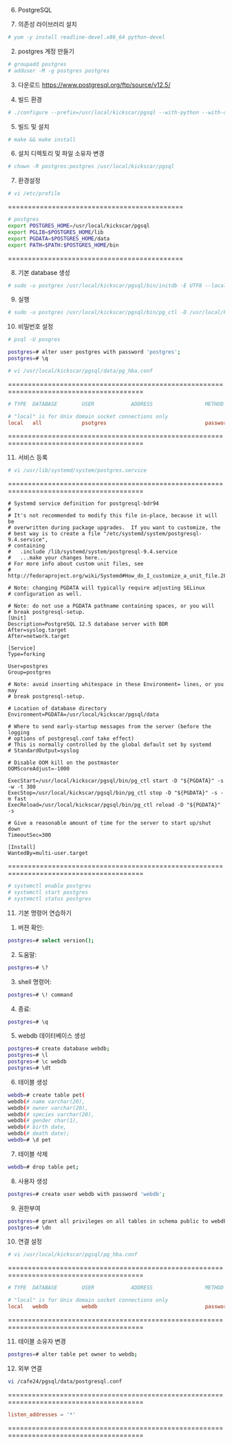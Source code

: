 06. PostgreSQL

1. 의존성 라이브러리 설치
```bash
# yum -y install readline-devel.x86_64 python-devel
```


2. postgres 계정 만들기
```bash
# groupadd postgres
# adduser -M -g postgres postgres
```

	
3. 다운로드
https://www.postgresql.org/ftp/source/v12.5/



4. 빌드 환경
```bash
# ./configure --prefix=/usr/local/kickscar/pgsql --with-python --with-openssl --enable-nls=ko
```


5. 빌드 및 설치
```bash
# make && make install
```


6. 설치 디렉토리 및 파일 소유자 변경
```bash
# chown -R postgres:postgres /usr/local/kickscar/pgsql
```


7. 환경설정
```bash
# vi /etc/profile
```

============================================
```sh
# postgres
export POSTGRES_HOME=/usr/local/kickscar/pgsql
export PGLIB=$POSTGRES_HOME/lib
export PGDATA=$POSTGRES_HOME/data
export PATH=$PATH:$POSTGRES_HOME/bin
```
============================================



8. 기본 database 생성
```bash
# sudo -u postgres /usr/local/kickscar/pgsql/bin/initdb -E UTF8 --locale=ko_KR.UTF-8 /usr/local/kickscar/pgsql/data
```


9. 실행
```bash
# sudo -u postgres /usr/local/kickscar/pgsql/bin/pg_ctl -D /usr/local/kickscar/pgsql/data -l /usr/local/kickscar/pgsql/data/logfile start
```



10. 비밀번호 설정
```bash
# psql -U posgres

postgres=# alter user postgres with password 'postgres';
postgres=# \q

# vi /usr/local/kickscar/pgsql/data/pg_hba.conf
```

========================================================================================
```conf
# TYPE  DATABASE        USER            ADDRESS                 METHOD

# "local" is for Unix domain socket connections only
local   all             psotgres                                password
```
========================================================================================




11. 서비스 등록
```bash
# vi /usr/lib/systemd/system/postgres.service
```

========================================================================================
```service
# Systemd service definition for postgresql-bdr94
# 
# It's not recommended to modify this file in-place, because it will be
# overwritten during package upgrades.  If you want to customize, the
# best way is to create a file "/etc/systemd/system/postgresql-9.4.service",
# containing
#   .include /lib/systemd/system/postgresql-9.4.service
#   ...make your changes here...
# For more info about custom unit files, see
# http://fedoraproject.org/wiki/Systemd#How_do_I_customize_a_unit_file.2F_add_a_custom_unit_file.3F

# Note: changing PGDATA will typically require adjusting SELinux
# configuration as well.

# Note: do not use a PGDATA pathname containing spaces, or you will
# break postgresql-setup.
[Unit]
Description=PostgreSQL 12.5 database server with BDR
After=syslog.target
After=network.target

[Service]
Type=forking

User=postgres
Group=postgres

# Note: avoid inserting whitespace in these Environment= lines, or you may
# break postgresql-setup.

# Location of database directory
Environment=PGDATA=/usr/local/kickscar/pgsql/data

# Where to send early-startup messages from the server (before the logging
# options of postgresql.conf take effect)
# This is normally controlled by the global default set by systemd
# StandardOutput=syslog

# Disable OOM kill on the postmaster
OOMScoreAdjust=-1000

ExecStart=/usr/local/kickscar/pgsql/bin/pg_ctl start -D "${PGDATA}" -s -w -t 300
ExecStop=/usr/local/kickscar/pgsql/bin/pg_ctl stop -D "${PGDATA}" -s -m fast
ExecReload=/usr/local/kickscar/pgsql/bin/pg_ctl reload -D "${PGDATA}" -s

# Give a reasonable amount of time for the server to start up/shut down
TimeoutSec=300

[Install]
WantedBy=multi-user.target
```
========================================================================================

```bash
# systemctl enable postgres
# systemctl start postgres
# systemctl status postgres
```



11. 기본 명령어 연습하기

1) 버젼 확인:
```bash
postgres=# select version();
```

2) 도움말:
```bash
postgres=# \?
```

3) shell 명령어:
```bash
postgres=# \! command
```

4) 종료:
```bash
postgres=# \q
```

5) webdb 데이터베이스 생성
```bash
postgres=# create database webdb;
postgres=# \l
postgres=# \c webdb
postgres=# \dt
```

6) 테이블 생성
```bash
webdb=# create table pet(
webdb(# name varchar(20), 
webdb(# owner varchar(20),
webdb(# species varchar(20),
webdb(# gender char(1),
webdb(# birth date,
webdb(# death date);
webdb=# \d pet
```

7) 테이블 삭제
```bash
webdb=# drop table pet;
```

8) 사용자 생성
```bash
postgres=# create user webdb with password 'webdb';
```

9) 권한부여
```bash
postgres=# grant all privileges on all tables in schema public to webdb;
postgres=# \dn
```

10) 연결 설정
```bash
# vi /usr/local/kickscar/pgsql/pg_hba.conf
```

========================================================================================
```conf
# TYPE  DATABASE        USER            ADDRESS                 METHOD

# "local" is for Unix domain socket connections only
local   webdb           webdb                                   password
```
========================================================================================


11) 테이블 소유자 변경
```bash
postgres=# alter table pet owner to webdb;
```

12) 외부 연결
```bash
vi /cafe24/pgsql/data/postgresql.conf
```

========================================================================================
```conf
listen_addresses = '*'
```
========================================================================================





